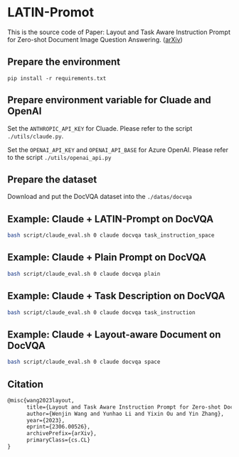# LATIN-Promot
This is the source code of Paper: Layout and Task Aware Instruction Prompt for Zero-shot Document Image Question Answering. ([arXiv](https://arxiv.org/abs/2306.00526))

## Prepare the environment
`pip install -r requirements.txt`

## Prepare environment variable for Cluade and OpenAI
Set the `ANTHROPIC_API_KEY` for Cluade. Please refer to the script `./utils/claude.py`.

Set the `OPENAI_API_KEY` and `OPENAI_API_BASE` for Azure OpenAI. Please refer to the script `./utils/openai_api.py`

## Prepare the dataset
Download and put the DocVQA dataset into the `./datas/docvqa`

## Example: Claude + LATIN-Prompt on DocVQA
```bash
bash script/claude_eval.sh 0 claude docvqa task_instruction_space
```

## Example: Claude + Plain Prompt on DocVQA
```bash
bash script/claude_eval.sh 0 claude docvqa plain
```

## Example: Claude + Task Description on DocVQA
```bash
bash script/claude_eval.sh 0 claude docvqa task_instruction
```

## Example: Claude + Layout-aware Document on DocVQA
```bash
bash script/claude_eval.sh 0 claude docvqa space
```

## Citation
```latex
@misc{wang2023layout,
      title={Layout and Task Aware Instruction Prompt for Zero-shot Document Image Question Answering}, 
      author={Wenjin Wang and Yunhao Li and Yixin Ou and Yin Zhang},
      year={2023},
      eprint={2306.00526},
      archivePrefix={arXiv},
      primaryClass={cs.CL}
}
```

